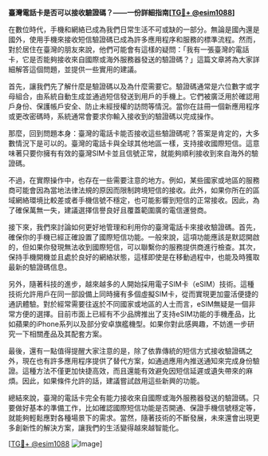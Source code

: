 **臺灣電話卡是否可以接收驗證碼？——一份詳細指南[[TG💪+ @esim1088](https://t.me/s/esim1088)]**

在數位時代，手機和網絡已成為我們日常生活不可或缺的一部分。無論是國內還是國外，使用手機來接收短信驗證碼已成為許多應用程序和服務的標準流程。然而，對於居住在臺灣的朋友來說，他們可能會有這樣的疑問：「我有一張臺灣的電話卡，它是否能夠接收來自國際或海外服務器發送的驗證碼？」這篇文章將為大家詳細解答這個問題，並提供一些實用的建議。

首先，讓我們先了解什麼是驗證碼以及為什麼需要它。驗證碼通常是六位數字或字母組合，由系統自動生成並通過短信發送到用戶的手機上。它們被廣泛用於確認用戶身份、保護帳戶安全、防止未經授權的訪問等情況。當你在註冊一個新應用程序或更改密碼時，系統通常會要求你輸入接收到的驗證碼以完成操作。

那麼，回到問題本身：臺灣的電話卡能否接收這些驗證碼呢？答案是肯定的，大多數情況下是可以的。臺灣的電話卡與全球其他地區一樣，支持接收國際短信。這意味著只要你擁有有效的臺灣SIM卡並且信號正常，就能夠順利接收到來自海外的驗證碼。

不過，在實際操作中，也存在一些需要注意的地方。例如，某些國家或地區的服務商可能會因為當地法律法規的原因而限制跨境短信的接收。此外，如果你所在的區域網絡環境比較差或者手機信號不穩定，也可能影響到短信的正常接收。因此，為了確保萬無一失，建議選擇信譽良好且覆蓋範圍廣的電信運營商。

接下來，我們來討論如何更好地管理和利用你的臺灣電話卡來接收驗證碼。首先，確保你的手機已經正確設置了國際短信功能。一般來說，這項功能應該是默認開啟的，但如果你發現無法收到國際短信，可以聯繫你的服務提供商進行檢查。其次，保持手機開機並且處於良好的網絡狀態，這樣即使是在移動過程中，也能及時獲取最新的驗證碼信息。

另外，隨著科技的進步，越來越多的人開始採用電子SIM卡（eSIM）技術。這種技術允許用戶在同一部設備上同時擁有多個虛擬SIM卡，從而實現更加靈活便捷的通訊體驗。對於經常需要往返於不同國家或地區的人士而言，eSIM無疑是一個非常方便的選擇。目前市面上已經有不少品牌推出了支持eSIM功能的手機產品，比如蘋果的iPhone系列以及部分安卓旗艦機型。如果你對此感興趣，不妨進一步研究一下相關產品及其配套方案。

最後，還有一點值得提醒大家注意的是，除了依靠傳統的短信方式接收驗證碼之外，現在也有許多應用程序提供了替代方案，如通過應用內推送通知來完成身份驗證。這種方法不僅更加快捷高效，而且還能有效避免因短信延遲或遺失帶來的麻煩。因此，如果條件允許的話，建議嘗試啟用這些新興的功能。

總結來說，臺灣的電話卡完全有能力接收來自國際或海外服務器發送的驗證碼。只要做好基本的準備工作，比如確認國際短信功能是否開通、保證手機信號穩定等，就能夠輕鬆應對各種場景下的需求。當然，隨著技術的不斷發展，未來還會出現更多創新性的解決方案，讓我們的生活變得越來越智能化。

[[TG💪+ @esim1088](https://t.me/s/esim1088) ![Image](https://i.postimg.cc/4NQfJmqS/Snipaste-2025-05-13-00-14-12.png)]